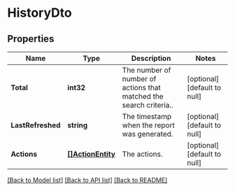 # HistoryDto

## Properties
Name | Type | Description | Notes
------------ | ------------- | ------------- | -------------
**Total** | **int32** | The number of number of actions that matched the search criteria.. | [optional] [default to null]
**LastRefreshed** | **string** | The timestamp when the report was generated. | [optional] [default to null]
**Actions** | [**[]ActionEntity**](ActionEntity.md) | The actions. | [optional] [default to null]

[[Back to Model list]](../README.md#documentation-for-models) [[Back to API list]](../README.md#documentation-for-api-endpoints) [[Back to README]](../README.md)


